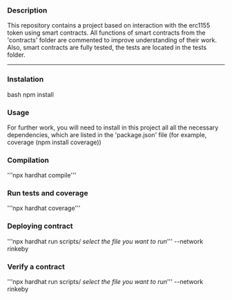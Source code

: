 ### Description

This repository contains a project based on interaction with the erc1155 token using smart contracts.  All functions of smart contracts from the 'contracts' folder are commented to improve understanding of their work. Also, smart contracts are fully tested, the tests are located in the tests folder. 

***

### Instalation

bash
npm install

### Usage

For further work, you will need to install in this project all all the necessary dependencies, which are listed in the 'package.json' file (for example, coverage (npm install coverage))

### Compilation

'''npx hardhat compile'''

### Run tests and coverage 

'''npx hardhat coverage'''

### Deploying contract

'''npx hardhat run scripts/ *select the file you want to run*'''
--network rinkeby

### Verify a contract

'''npx hardhat run scripts/ *select the file you want to run*'''
--network rinkeby